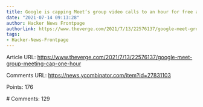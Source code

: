 ```yaml
---
title: Google is capping Meet’s group video calls to an hour for free accounts
date: "2021-07-14 09:13:28"
author: Hacker News Frontpage
authorlink: https://www.theverge.com/2021/7/13/22576137/google-meet-group-meeting-cap-one-hour
tags:
- Hacker-News-Frontpage
---
```


<p>Article URL: <a href="https://www.theverge.com/2021/7/13/22576137/google-meet-group-meeting-cap-one-hour">https://www.theverge.com/2021/7/13/22576137/google-meet-group-meeting-cap-one-hour</a></p>
<p>Comments URL: <a href="https://news.ycombinator.com/item?id=27831103">https://news.ycombinator.com/item?id=27831103</a></p>
<p>Points: 176</p>
<p># Comments: 129</p>
